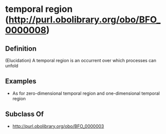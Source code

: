 # temporal region (http://purl.obolibrary.org/obo/BFO_0000008)

## Definition
(Elucidation) A temporal region is an occurrent over which processes can unfold

## Examples
- As for zero-dimensional temporal region and one-dimensional temporal region

## Subclass Of
- http://purl.obolibrary.org/obo/BFO_0000003

